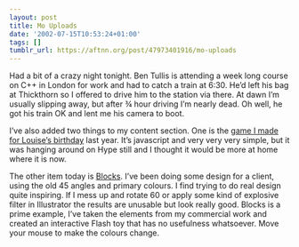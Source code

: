 ```yaml
---
layout: post
title: Mo Uploads
date: '2002-07-15T10:53:24+01:00'
tags: []
tumblr_url: https://aftnn.org/post/47973401916/mo-uploads
---
```

<p>Had a bit of a crazy night tonight. Ben Tullis is attending a week long course on C++ in London for work and had to catch a train at 6:30. He&rsquo;d left his bag at Thickthorn so I offered to drive him to the station via there. At dawn I&rsquo;m usually slipping away, but after &frac34; hour driving I&rsquo;m nearly dead. Oh well, he got his train OK and lent me his camera to boot.</p>
<p>I&rsquo;ve also added two things to my content section. One is the <a href="http://aftnn.org/content/birthdaygirl/">game I made for Louise&rsquo;s birthday</a> last year. It&rsquo;s javascript and very very very simple, but it was hanging around on Hype still and I thought it would be more at home where it is now.</p>
<p>The other item today is <a href="http://aftnn.org/content/blocks/">Blocks</a>. I&rsquo;ve been doing some design for a client, using the old 45 angles and primary colours. I find trying to do real design quite inspiring. If I mess up and rotate 60 or apply some kind of explosive filter in Illustrator the results are unusable but look really good. Blocks is a prime example, I&rsquo;ve taken the elements from my commercial work and created an interactive Flash toy that has no usefulness whatsoever. Move your mouse to make the colours change.</p>
